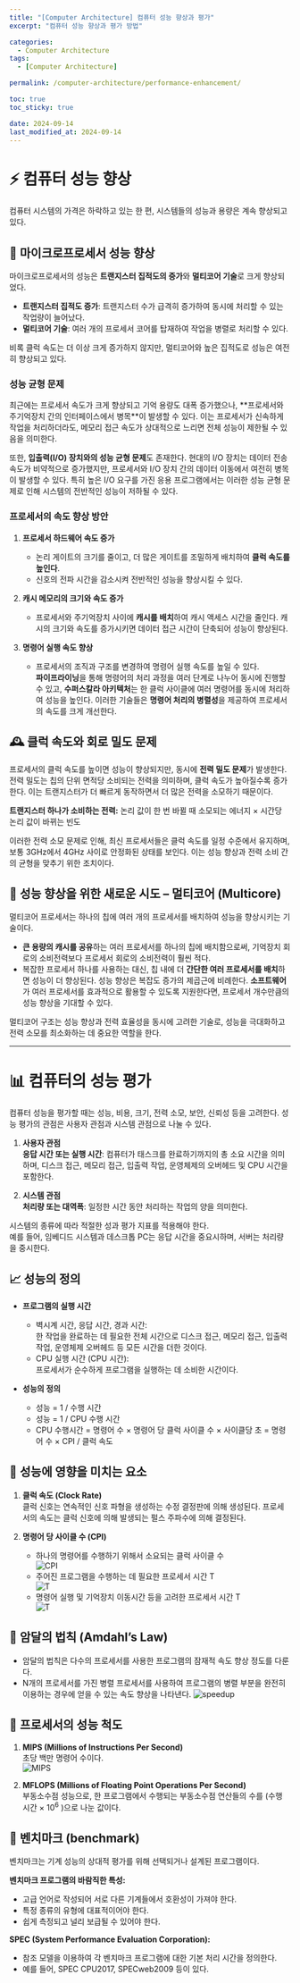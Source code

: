 ```yaml
---
title: "[Computer Architecture] 컴퓨터 성능 향상과 평가"
excerpt: "컴퓨터 성능 향상과 평가 방법"

categories:
  - Computer Architecture
tags:
  - [Computer Architecture]

permalink: /computer-architecture/performance-enhancement/

toc: true
toc_sticky: true

date: 2024-09-14
last_modified_at: 2024-09-14
---
```


# ⚡ 컴퓨터 성능 향상
컴퓨터 시스템의 가격은 하락하고 있는 한 편, 시스템들의 성능과 용량은 계속 향상되고 있다. 

## 🔋 마이크로프로세서 성능 향상

마이크로프로세서의 성능은 **트랜지스터 집적도의 증가**와 **멀티코어 기술**로 크게 향상되었다.
- **트랜지스터 집적도 증가**: 트랜지스터 수가 급격히 증가하여 동시에 처리할 수 있는 작업량이 늘어났다.
- **멀티코어 기술**: 여러 개의 프로세서 코어를 탑재하여 작업을 병렬로 처리할 수 있다. 

비록 클럭 속도는 더 이상 크게 증가하지 않지만, 멀티코어와 높은 집적도로 성능은 여전히 향상되고 있다.

<h3><strong>성능 균형 문제</strong></h3>
최근에는 프로세서 속도가 크게 향상되고 기억 용량도 대폭 증가했으나, **프로세서와 주기억장치 간의 인터페이스에서 병목**이 발생할 수 있다. 이는 프로세서가 신속하게 작업을 처리하더라도, 메모리 접근 속도가 상대적으로 느리면 전체 성능이 제한될 수 있음을 의미한다.

또한, **입출력(I/O) 장치와의 성능 균형 문제**도 존재한다. 현대의 I/O 장치는 데이터 전송 속도가 비약적으로 증가했지만, 프로세서와 I/O 장치 간의 데이터 이동에서 여전히 병목이 발생할 수 있다. 특히 높은 I/O 요구를 가진 응용 프로그램에서는 이러한 성능 균형 문제로 인해 시스템의 전반적인 성능이 저하될 수 있다.


<h3><strong>프로세서의 속도 향상 방안</strong></h3>

1. **프로세서 하드웨어 속도 증가**  
   - 논리 게이트의 크기를 줄이고, 더 많은 게이트를 조밀하게 배치하여 **클럭 속도를 높인다**.
   - 신호의 전파 시간을 감소시켜 전반적인 성능을 향상시킬 수 있다. 

2. **캐시 메모리의 크기와 속도 증가**  
   - 프로세서와 주기억장치 사이에 **캐시를 배치**하여 캐시 액세스 시간을 줄인다. 캐시의 크기와 속도를 증가시키면 데이터 접근 시간이 단축되어 성능이 향상된다.

3. **명령어 실행 속도 향상**  
   - 프로세서의 조직과 구조를 변경하여 명령어 실행 속도를 높일 수 있다.  
    **파이프라이닝**을 통해 명령어의 처리 과정을 여러 단계로 나누어 동시에 진행할 수 있고, **수퍼스칼라 아키텍처**는 한 클럭 사이클에 여러 명령어를 동시에 처리하여 성능을 높인다. 이러한 기술들은 **명령어 처리의 병렬성**을 제공하여 프로세서의 속도를 크게 개선한다.

## 🕰️ 클럭 속도와 회로 밀도 문제

프로세서의 클럭 속도를 높이면 성능이 향상되지만, 동시에 **전력 밀도 문제**가 발생한다. 전력 밀도는 칩의 단위 면적당 소비되는 전력을 의미하며, 클럭 속도가 높아질수록 증가한다. 이는 트랜지스터가 더 빠르게 동작하면서 더 많은 전력을 소모하기 때문이다.

**트랜지스터 하나가 소비하는 전력:** 논리 값이 한 번 바뀔 때 소모되는 에너지 × 시간당 논리 값이 바뀌는 빈도

이러한 전력 소모 문제로 인해, 최신 프로세서들은 클럭 속도를 일정 수준에서 유지하며, 보통 3GHz에서 4GHz 사이로 안정화된 상태를 보인다. 이는 성능 향상과 전력 소비 간의 균형을 맞추기 위한 조치이다.

## 🔄 성능 향상을 위한 새로운 시도 – 멀티코어 (Multicore)

멀티코어 프로세서는 하나의 칩에 여러 개의 프로세서를 배치하여 성능을 향상시키는 기술이다. 
- **큰 용량의 캐시를 공유**하는 여러 프로세서를 하나의 칩에 배치함으로써, 기억장치 회로의 소비전력보다 프로세서 회로의 소비전력이 훨씬 적다. 
- 복잡한 프로세서 하나를 사용하는 대신, 칩 내에 더 **간단한 여러 프로세서를 배치**하면 성능이 더 향상된다. 성능 향상은 복잡도 증가의 제곱근에 비례한다. **소프트웨어**가 여러 프로세서를 효과적으로 활용할 수 있도록 지원한다면, 프로세서 개수만큼의 성능 향상을 기대할 수 있다.

멀티코어 구조는 성능 향상과 전력 효율성을 동시에 고려한 기술로, 성능을 극대화하고 전력 소모를 최소화하는 데 중요한 역할을 한다.

---

# 📊 컴퓨터의 성능 평가
컴퓨터 성능을 평가할 때는 성능, 비용, 크기, 전력 소모, 보안, 신뢰성 등을 고려한다. 성능 평가의 관점은 사용자 관점과 시스템 관점으로 나눌 수 있다.

1. **사용자 관점**  
   **응답 시간 또는 실행 시간**: 컴퓨터가 태스크를 완료하기까지의 총 소요 시간을 의미하며, 디스크 접근, 메모리 접근, 입출력 작업, 운영체제의 오버헤드 및 CPU 시간을 포함한다.

2. **시스템 관점**  
   **처리량 또는 대역폭**: 일정한 시간 동안 처리하는 작업의 양을 의미한다. 

시스템의 종류에 따라 적절한 성과 평가 지표를 적용해야 한다.  
예를 들어, 임베디드 시스템과 데스크톱 PC는 응답 시간을 중요시하며, 서버는 처리량을 중시한다.

## 📈 성능의 정의

- **프로그램의 실행 시간**  
  - 벽시계 시간, 응답 시간, 경과 시간:  
  한 작업을 완료하는 데 필요한 전체 시간으로 디스크 접근, 메모리 접근, 입출력 작업, 운영체제 오버헤드 등 모든 시간을 더한 것이다.
  - CPU 실행 시간 (CPU 시간):  
  프로세서가 순수하게 프로그램을 실행하는 데 소비한 시간이다.

- **성능의 정의**  
    - 성능 = 1 / 수행 시간
    - 성능 = 1 / CPU 수행 시간
    - CPU 수행시간 = 명령어 수 × 명령어 당 클럭 사이클 수 × 사이클당 초 = 명령어 수 × CPI / 클럭 속도

## 🧮 성능에 영향을 미치는 요소
1. **클럭 속도 (Clock Rate)**  
   클럭 신호는 연속적인 신호 파형을 생성하는 수정 결정판에 의해 생성된다. 프로세서의 속도는 클럭 신호에 의해 발생되는 펄스 주파수에 의해 결정된다.

2. **명령어 당 사이클 수 (CPI)**   
    - 하나의 명령어를 수행하기 위해서 소요되는 클럭 사이클 수  
    ![CPI](/assets/images/posts_img/computer-architecture/CPI.png)
    - 주어진 프로그램을 수행하는 데 필요한 프로세서 시간 T  
    ![T](/assets/images/posts_img/computer-architecture/T-1.png)
    - 명령어 실행 및 기억장치 이동시간 등을 고려한 프로세서 시간 T  
    ![T](/assets/images/posts_img/computer-architecture/T-2.png)

## 🚀 암달의 법칙 (Amdahl’s Law)
- 암달의 법칙은 다수의 프로세서를 사용한 프로그램의 잠재적 속도 향상 정도를 다룬다. 
- N개의 프로세서를 가진 병렬 프로세서를 사용하여 프로그램의 병렬 부분을 완전히 이용하는 경우에 얻을 수 있는 속도 향상을 나타낸다.
    ![speedup](/assets/images/posts_img/computer-architecture/speedup.png)

## 🔢 프로세서의 성능 척도

1. **MIPS (Millions of Instructions Per Second)**  
   초당 백만 명령어 수이다.  
     ![MIPS](/assets/images/posts_img/computer-architecture/MIPS.png)

2. **MFLOPS (Millions of Floating Point Operations Per Second)**  
   부동소수점 성능으로, 한 프로그램에서 수행되는 부동소수점 연산들의 수를 (수행 시간 × 10<sup>6</sup>
)으로 나눈 값이다.

## 📏 벤치마크 (benchmark)

벤치마크는 기계 성능의 상대적 평가를 위해 선택되거나 설계된 프로그램이다. 

**벤치마크 프로그램의 바람직한 특성:**
- 고급 언어로 작성되어 서로 다른 기계들에서 호환성이 가져야 한다.
- 특정 종류의 유형에 대표적이어야 한다.
- 쉽게 측정되고 널리 보급될 수 있어야 한다.

**SPEC (System Performance Evaluation Corporation):**
- 참조 모델을 이용하여 각 벤치마크 프로그램에 대한 기본 처리 시간을 정의한다.
- 예를 들어, SPEC CPU2017, SPECweb2009 등이 있다.

